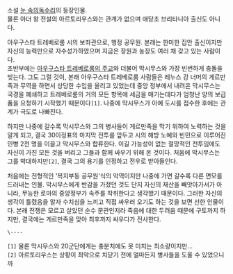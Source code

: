소설 [눈 속의독수리](%EB%88%88%20%EC%86%8D%EC%9D%98%20%EB%8F%85%EC%88%98%EB%A6%AC.md)의
등장인물.  
물론 아더 왕 전설의 아르토리우스와는 관계가 없으며 애당초 브리타니아 출신도 아니다.

아우구스타 트레베로룸 시의 보좌관으로, 행정 공무원. 본래는 한미한 집안 출신이지만 자신의 능력만으로 자수성가하였으며 지금은 장원과 농장도
여러 채 갖고 있는 사람이다.  
초반부에는 [아우구스타 트레베로룸의 주교](%EC%95%84%EC%9A%B0%EA%B5%AC%EC%8A%A4%ED%83%80%20%ED%8A%B8%EB%A0%88%EB%B2%A0%EB%A1%9C%EB%A3%B8%EC%9D%98%20%EC%A3%BC%EA%B5%90.md)와
더불어 막시무스와 가장 빈번하게 충돌을 빚는다. 그도 그럴 것이, 본래 아우구스타 트레베로룸 사람들은 레누스 강 너머의 게르만족과 무역을
하면서 상당한 수입을 올리고 있었는데 중앙 정부에서 내려온 막시무스는 국경을 폐쇄하고 트레베로룸의 거의 모든 항목에 세금을 매기는데다가
엄청난 양의 보급품을 요청하기 시작했기 때문이다`[1]`. 나중에 막시무스가 아예 도시를 접수한 후에는 관계가 극도로 나빠진다.

하지만 나중에 갈수록 막시무스와 그의 병사들이 게르만족을 막기 위하여 노력하는 것을 알게 되고, 결국 30이정표의 마지막 전투를 앞두고 시의
해방 노예와 빈민으로 이루어진 민병 2천 명을 이끌고 막시무스와 합류한다. 이길 가능성이 없는 절망적인 전투임에도 자신이 가진 모든 것을
버리고 그들과 함께 싸우기 위해 온 것이다. 처음에 막시무스는 그를 박대하지만`[2]`, 결국 그의 용기를 인정하고 전우로 받아들인다.

처음에는 전형적인 '복지부동 공무원'식의 악역이지만 나중에 가면 갈수록 다른 면모를 드러내는 인물. 막시무스에게 반감을 가졌던 것도 단지
자신의 재산을 빼앗아가서가 아니라, 무능한 로마의 중앙정부가 속주를 착취한다고 생각했기 때문이다. 그러한 자신의 생각이 틀렸음을 알자
수치심을 느끼고 직접 싸우러 오기도 하는 것을 보면 선한 인물이다. 본래 전쟁은 모르고 살았던 순수 문관인지라 죽음에 대한 두려움 때문에
구토까지 하지만, 결국에는 게르만족을 맞아 최후까지 싸우다가 전사한다.  

`\----`

`[1]` 물론 막시무스와 20군단에게는 충분치에도 못 미치는 최소량이지만...  
`[2]` 아르토리우스는 상황이 최악으로 치닫기 전에 얼마든지 병사들을 도울 수 있었으니까

